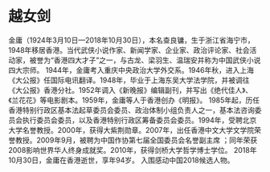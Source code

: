 # 越女剑

金庸（1924年3月10日—2018年10月30日），本名查良镛，生于浙江省海宁市，1948年移居香港。当代武侠小说作家、新闻学家、企业家、政治评论家、社会活动家，被誉为“香港四大才子”之一，与古龙、梁羽生、温瑞安并称为中国武侠小说四大宗师。
1944年，金庸考入重庆中央政治大学外交系。1946年秋，进入上海《大公报》任国际电讯翻译。1948年，毕业于上海东吴大学法学院，并被调往《大公报》香港分社。1952年调入《新晚报》编辑副刊，并写出《绝代佳人》、《兰花花》等电影剧本。1959年，金庸等人于香港创办《明报》。
1985年起，历任香港特别行政区基本法起草委员会委员、政治体制小组负责人之一，基本法咨询委员会执行委员会委员，以及香港特别行政区筹备委员会委员。1994年，受聘北京大学名誉教授。2000年，获得大紫荆勋章。2007年，出任香港中文大学文学院荣誉教授。2009年9月，被聘为中国作协第七届全国委员会名誉副主席 ；同年荣获2008影响世界华人终身成就奖。2010年，获得剑桥大学哲学博士学位。
2018年10月30日，金庸在香港逝世，享年94岁。 入围感动中国2018候选人物。